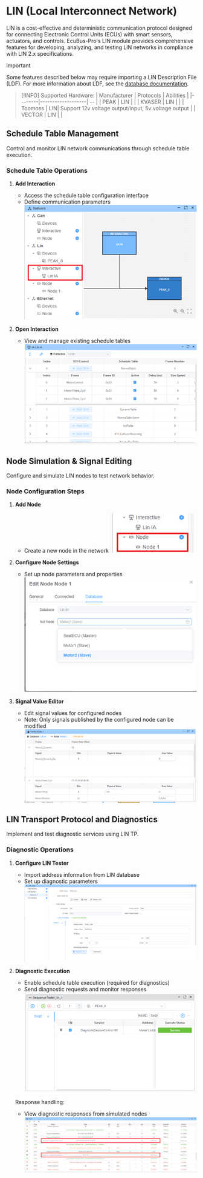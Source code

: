 # LIN (Local Interconnect Network)

LIN is a cost-effective and deterministic communication protocol designed for connecting Electronic Control Units (ECUs) with smart sensors, actuators, and controls. EcuBus-Pro's LIN module provides comprehensive features for developing, analyzing, and testing LIN networks in compliance with LIN 2.x specifications.

> [!IMPORTANT]
> Some features described below may require importing a LIN Description File (LDF). For more information about LDF, see the [database documentation](./../ldf).

> [!INFO]
> Supported Hardware:
> | Manufacturer | Protocols | Abilities |
> |--------|-------------------| -- |
> | PEAK | LIN | |
> | KVASER | LIN | |
> | Toomoss | LIN| Support 12v voltage output/input, 5v voltage output   |
> | VECTOR | LIN | |
 

## Schedule Table Management

Control and monitor LIN network communications through schedule table execution.

### Schedule Table Operations

1. **Add Interaction**

   - Access the schedule table configuration interface
   - Define communication parameters
     ![Schedule Table Addition](image.png)

2. **Open Interaction**
   - View and manage existing schedule tables
     ![Open Schedule Table](image-1.png)

## Node Simulation & Signal Editing

Configure and simulate LIN nodes to test network behavior.

### Node Configuration Steps

1. **Add Node**

   - Create a new node in the network
     ![Add New Node](image-2.png)

2. **Configure Node Settings**

   - Set up node parameters and properties
     ![Node Configuration](image-3.png)

3. **Signal Value Editor**
   - Edit signal values for configured nodes
   - Note: Only signals published by the configured node can be modified
     ![Signal Value Editor](image-4.png)

## LIN Transport Protocol and Diagnostics

Implement and test diagnostic services using LIN TP.

### Diagnostic Operations

1. **Configure LIN Tester**

   - Import address information from LIN database
   - Set up diagnostic parameters
     ![LIN Tester Setup](image-5.png)

2. **Diagnostic Execution**

   - Enable schedule table execution (required for diagnostics)
   - Send diagnostic requests and monitor responses
     ![Diagnostic Execution](image-6.png)

   Response handling:

   - View diagnostic responses from simulated nodes
     ![Diagnostic Response](image-7.png)
